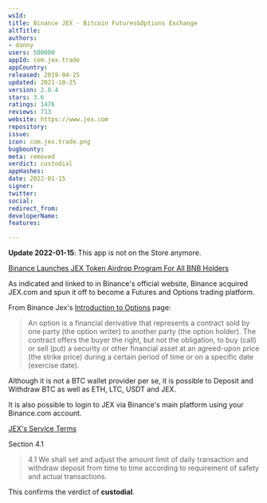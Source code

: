 ```yaml
---
wsId: 
title: Binance JEX - Bitcoin Futures&Options Exchange
altTitle: 
authors:
- danny
users: 500000
appId: com.jex.trade
appCountry: 
released: 2019-04-25
updated: 2021-10-25
version: 2.8.4
stars: 3.6
ratings: 1476
reviews: 713
website: https://www.jex.com
repository: 
issue: 
icon: com.jex.trade.png
bugbounty: 
meta: removed
verdict: custodial
appHashes: 
date: 2022-01-15
signer: 
twitter: 
social: 
redirect_from: 
developerName: 
features: 

---
```


**Update 2022-01-15**: This app is not on the Store anymore.

[Binance Launches JEX Token Airdrop Program For All BNB Holders](https://www.binance.com/en/support/announcement/360033416091)

As indicated and linked to in Binance's official website, Binance acquired JEX.com and spun it off to become a Futures and Options trading platform.

From Binance Jex's [Introduction to Options](https://jexhelp.zendesk.com/hc/en-us/articles/360003433211-Introduction-to-options) page:

> An option is a financial derivative that represents a contract sold by one party (the option writer) to another party (the option holder). The contract offers the buyer the right, but not the obligation, to buy (call) or sell (put) a security or other financial asset at an agreed-upon price (the strike price) during a certain period of time or on a specific date (exercise date).

Although it is not a BTC wallet provider per se, it is possible to Deposit and Withdraw BTC as well as ETH, LTC, USDT and JEX. 

It is also possible to login to JEX via Binance's main platform using your Binance.com account. 

[JEX's Service Terms](https://jexhelp.zendesk.com/hc/en-us/articles/115001501692-Service-Terms-of-JEX-Exchange)

Section 4.1

> 4.1 We shall set and adjust the amount limit of daily transaction and withdraw deposit from time to time according to requirement of safety and actual transactions.

This confirms the verdict of **custodial**.





